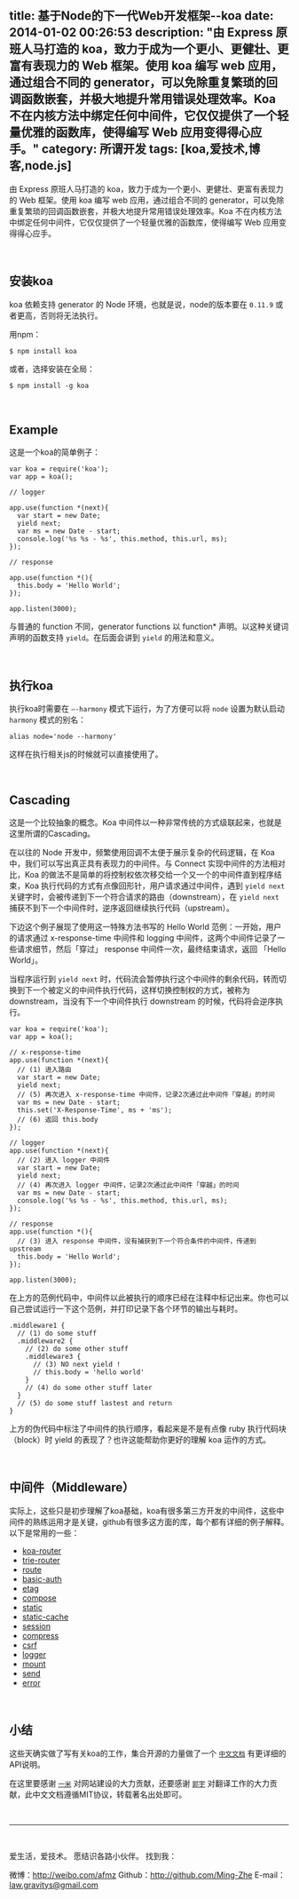 title: 基于Node的下一代Web开发框架--koa
date: 2014-01-02 00:26:53
description: "由 Express 原班人马打造的 koa，致力于成为一个更小、更健壮、更富有表现力的 Web 框架。使用 koa 编写 web 应用，通过组合不同的 generator，可以免除重复繁琐的回调函数嵌套，并极大地提升常用错误处理效率。Koa 不在内核方法中绑定任何中间件，它仅仅提供了一个轻量优雅的函数库，使得编写 Web 应用变得得心应手。"
category: 所谓开发
tags: [koa,爱技术,博客,node.js]
---

由 Express 原班人马打造的 koa，致力于成为一个更小、更健壮、更富有表现力的 Web 框架。使用 koa 编写 web 应用，通过组合不同的 generator，可以免除重复繁琐的回调函数嵌套，并极大地提升常用错误处理效率。Koa 不在内核方法中绑定任何中间件，它仅仅提供了一个轻量优雅的函数库，使得编写 Web 应用变得得心应手。

<br/>

## 安装koa

koa 依赖支持 generator 的 Node 环境，也就是说，node的版本要在 `0.11.9` 或者更高，否则将无法执行。

用npm：


	$ npm install koa


或者，选择安装在全局：


	$ npm install -g koa


<br/>

## Example

这是一个koa的简单例子：


	var koa = require('koa');
	var app = koa();

	// logger

	app.use(function *(next){
	  var start = new Date;
	  yield next;
	  var ms = new Date - start;
	  console.log('%s %s - %s', this.method, this.url, ms);
	});

	// response

	app.use(function *(){
	  this.body = 'Hello World';
	});

	app.listen(3000);


与普通的 function 不同，generator functions 以 function* 声明。以这种关键词声明的函数支持 `yield`。在后面会讲到 `yield` 的用法和意义。

<br/>

## 执行koa

执行koa时需要在 `—-harmony` 模式下运行，为了方便可以将 `node` 设置为默认启动 `harmony` 模式的别名：


	alias node='node --harmony'


这样在执行相关js的时候就可以直接使用了。

<br/>

## Cascading

这是一个比较抽象的概念。Koa 中间件以一种非常传统的方式级联起来，也就是这里所谓的Cascading。

在以往的 Node 开发中，频繁使用回调不太便于展示复杂的代码逻辑，在 Koa 中，我们可以写出真正具有表现力的中间件。与 Connect 实现中间件的方法相对比，Koa 的做法不是简单的将控制权依次移交给一个又一个的中间件直到程序结束，Koa 执行代码的方式有点像回形针，用户请求通过中间件，遇到 `yield next` 关键字时，会被传递到下一个符合请求的路由（downstream），在 `yield next` 捕获不到下一个中间件时，逆序返回继续执行代码（upstream）。

下边这个例子展现了使用这一特殊方法书写的 Hello World 范例：一开始，用户的请求通过 x-response-time 中间件和 logging 中间件，这两个中间件记录了一些请求细节，然后「穿过」 response 中间件一次，最终结束请求，返回 「Hello World」。

当程序运行到 `yield next` 时，代码流会暂停执行这个中间件的剩余代码，转而切换到下一个被定义的中间件执行代码，这样切换控制权的方式，被称为 downstream，当没有下一个中间件执行 downstream 的时候，代码将会逆序执行。

	var koa = require('koa');
	var app = koa();

	// x-response-time
	app.use(function *(next){
	  // (1) 进入路由
	  var start = new Date;
	  yield next;
	  // (5) 再次进入 x-response-time 中间件，记录2次通过此中间件「穿越」的时间
	  var ms = new Date - start;
	  this.set('X-Response-Time', ms + 'ms');
	  // (6) 返回 this.body
	});

	// logger
	app.use(function *(next){
	  // (2) 进入 logger 中间件
	  var start = new Date;
	  yield next;
	  // (4) 再次进入 logger 中间件，记录2次通过此中间件「穿越」的时间
	  var ms = new Date - start;
	  console.log('%s %s - %s', this.method, this.url, ms);
	});

	// response
	app.use(function *(){
	  // (3) 进入 response 中间件，没有捕获到下一个符合条件的中间件，传递到 upstream
	  this.body = 'Hello World';
	});

	app.listen(3000);


在上方的范例代码中，中间件以此被执行的顺序已经在注释中标记出来。你也可以自己尝试运行一下这个范例，并打印记录下各个环节的输出与耗时。


	.middleware1 {
	  // (1) do some stuff
	  .middleware2 {
	    // (2) do some other stuff
	    .middleware3 {
	      // (3) NO next yield !
	      // this.body = 'hello world'
	    }
	    // (4) do some other stuff later
	  }
	  // (5) do some stuff lastest and return
	}

上方的伪代码中标注了中间件的执行顺序，看起来是不是有点像 ruby 执行代码块（block）时 yield 的表现了？也许这能帮助你更好的理解 koa 运作的方式。

<br/>

## 中间件（Middleware）

实际上，这些只是初步理解了koa基础，koa有很多第三方开发的中间件，这些中间件的熟练运用才是关键，github有很多这方面的库，每个都有详细的例子解释。以下是常用的一些：

- [koa-router](https://github.com/alexmingoia/koa-router)
- [trie-router](https://github.com/koajs/trie-router)
- [route](https://github.com/koajs/route)
- [basic-auth](https://github.com/koajs/basic-auth)
- [etag](https://github.com/koajs/etag)
- [compose](https://github.com/koajs/compose)
- [static](https://github.com/koajs/static)
- [static-cache](https://github.com/koajs/static-cache)
- [session](https://github.com/koajs/session)
- [compress](https://github.com/koajs/compress)
- [csrf](https://github.com/koajs/csrf)
- [logger](https://github.com/koajs/logger)
- [mount](https://github.com/koajs/mount)
- [send](https://github.com/koajs/send)
- [error](https://github.com/koajs/error)

<br/>

## 小结

这些天确实做了写有关koa的工作，集合开源的力量做了一个 [`中文文档`](http://koajs.cn/) 有更详细的API说明。

在这里要感谢 [`一米`](http://yimity.com/) 对网站建设的大力贡献，还要感谢 [`郭宇`](https://github.com/turingou) 对翻译工作的大力贡献，此中文文档遵循MIT协议，转载著名出处即可。


<br/>

***

<br/>

爱生活，爱技术。
愿结识各路小伙伴。
找到我：

微博：http://weibo.com/afmz
Github：http://github.com/Ming-Zhe
E-mail：law.gravitys@gmail.com 